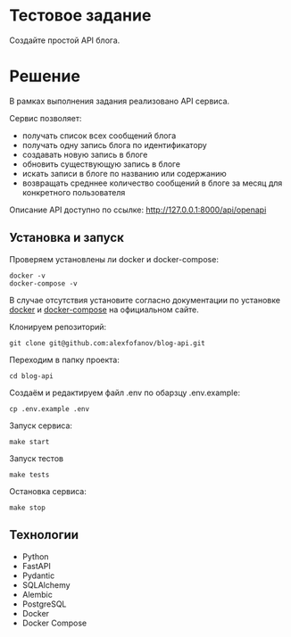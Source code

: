 # Тестовое задание
Создайте простой API блога.


# Решение
В рамках выполнения задания реализовано API сервиса.

Сервис позволяет:
- получать список всех сообщений блога
- получать одну запись блога по идентификатору
- создавать новую запись в блоге
- обновить существующую запись в блоге
- искать записи в блоге по названию или содержанию
- возвращать средннее количество сообщений в блоге за месяц для конкретного пользователя


Описание API доступно по ссылке: http://127.0.0.1:8000/api/openapi 

## Установка и запуск
Проверяем установлены ли docker и docker-compose:
```
docker -v
docker-compose -v
```
В случае отсутствия установите согласно документации по установке [docker](https://docs.docker.com/engine/install/) и [docker-compose](https://docs.docker.com/compose/install/) на официальном сайте.

Клонируем репозиторий:
```
git clone git@github.com:alexfofanov/blog-api.git
```
Переходим в папку проекта:
```
cd blog-api
```
Создаём и редактируем файл .env по обарзцу .env.example:
```
cp .env.example .env
```
Запуск сервиса:
```
make start
```
Запуск тестов
```
make tests
```
Остановка сервиса: 
```
make stop
```
## Технологии
- Python
- FastAPI
- Pydantic
- SQLAlchemy
- Alembic
- PostgreSQL
- Docker
- Docker Compose
